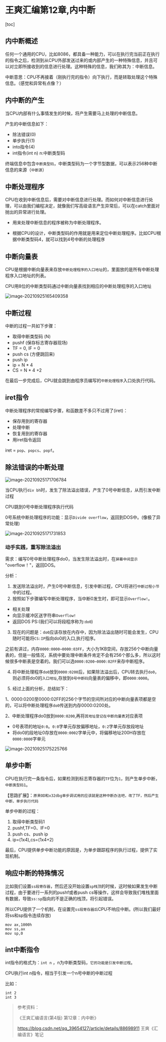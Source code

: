 # 王爽汇编第12章,内中断

[toc]

## 内中断概述
任何一个通用的CPU，比如8086，都具备一种能力，可以在执行完当前正在执行的指令之后，检测到从CPU外部发送过来的或内部产生的一种特殊信息，并且可以对立即所接收到的信息进行处理。这种特殊的信息，我们称其为：中断信息。

中断意思：CPU不再接着（刚执行完的指令）向下执行，而是转取处理这个特殊信息。（感觉和异常有点像？）

## 内中断的产生

当CPU内部有什么事情发生的时候，将产生需要马上处理的中断信息。

产生的中断信息如下：

- 除法错误(0)
- 单步执行(1)
- into指令(4)
- int指令(int n) n:中断类型码

终端信息中包含`中断类型码`，中断类型码为一个字节型数据，可以表示256种中断信息的来源（`中断源`）

## 中断处理程序

CPU在收到中断信息后，需要对中断信息进行处理。而如何对中断信息进行处理，可以由我们编程决定，就像我们写高级语言产生异常后，可以在catch里面对抛出的异常进行处理。

- 用来处理中断信息的程序被称为中断处理程序。

- 根据CPU的设计，中断类型码的作用就是用来定位中断处理程序。比如CPU根据中断类型码4，就可以找到4号中断的处理程序

## 中断向量表

CPU是根据中断向量表来存放`中断处理程序的入口地址`的，里面放的是所有中断处理程序入口地址的列表。

CPU用8位的中断类型码通过中断向量表找到相应的中断处理程序的入口地址

![image-20210925165409358](https://img2020.cnblogs.com/blog/2080041/202109/2080041-20210925165411125-600839448.png) 

## 中断过程

中断的过程一共如下步骤：

- 取得中断类型码 (N)
- pushf (保存标志寄存器现场)
- TF = 0, IF = 0
- push cs (方便跳回来)
- push ip
- ip = N * 4
- CS = N * 4 +2

在最后一步完成后，CPU就会跳到由程序员编写的`中断处理程序`入口处执行代码。

## iret指令

中断处理程序的常规编写步骤，和函数差不多只不过用了(iret)：

- 保存用到的寄存器
- 处理中断
- 恢复用到的寄存器
- 用iret指令返回

iret = `pop`、`popcs`、`popf`。

## 除法错误的中断处理

![image-20210925171706784](https://img2020.cnblogs.com/blog/2080041/202109/2080041-20210925171707564-1371425908.png) 

当CPU执行`div bh`时，发生了除法溢出错误，产生了0号中断信息，从而引发中断过程

CPU跳到0号中断处理程序执行代码

0号系统中断处理程序的功能：显示`Divide overflow`，返回到DOS中。(像极了异常处理)

![image-20210925171731853](https://img2020.cnblogs.com/blog/2080041/202109/2080041-20210925171733336-1535377414.png) 

### 动手实践，重写除法溢出

需求：编写0号中断处理程序do0，当发生除法溢出时，在`屏幕中间显示` "overflow！"，返回DOS。



分析：

1. 发送除法溢出时，产生0号中断信息，引发中断过程，CPU将进行`中断过程小节`中的过程。
2. 按照如下步骤编写中断处理程序，当中断0发生时，即可显示`Overflow!`。

- 相关处理
- 向显示缓冲区送字符串`Overflow!`
- 返回DOS    PS:(我们可以将段程序称为:`do0`)

3. 现在的问题是：`do0`应该存放在内存中，因为除法溢出随时可能会发生，CPU随时可能将`CS:IP`指向do0的入口,执行程序。


之前有讲过，内存`0000:0000~0000:03FF`，大小为1KB空间，存放256个中断向量表的，但是一般情况，系统中要处理中断条件肯定不会有256个那么多，所以这时候很多中断表是空着的。我们可以选`0000:0200~0000:02FF`来存中断程序。

4. 将中断处理程序`do0`放到`0000:0200`后，如果除法溢出后，CPU转去执行`do0`，则必须将do0的`入口地址`,存放到`0号中断码`向量表的偏移中，即`0000:0000`。

5. 经过上面的分析，总结如下：

1、0000:0200至0000:02FF的256个字节的空间所对应的中断向量表项都是空的，可以将中断处理程序`do0`传送到内存0000:0200处。

2、中断处理程序do0放到`0000:0200`,再将`其地址登记在中断向量表`对应表项

- 0号表项的地址`0:0`。`0:0`字单元存放偏移地址，`0:2`字单元存放段地址
- 将do0的段地址0存放在`0000:0002`字单元中，将偏移地址200H存放在`0000:0000`字单元

![image-20210925175225766](https://img2020.cnblogs.com/blog/2080041/202109/2080041-20210925175227672-1511037678.png) 

## 单步中断

CPU在执行完一条指令后，如果检测到标志寄存器的`TF`位为`1`，则产生单步中断，`中断类型码1`。

【思路扩展】：`原来OD和x32dbg单步调试用的应该就是这种中断办法吧，改了TF，然后产生中断，单步执行代码`

单步中断的过程：

1. 取得中断类型码1
2. pushf,TF=0、IF=0
3. push cs、push ip
4. ip=(1x4),cs=(1x4+2)

最后，CPU提供单步中断功能的原因是，为单步跟踪程序的执行过程，提供了实现机制。

## 响应中断的特殊情况

比如我们设置`ss段寄存器`，然后还没开始设置`sp栈顶`的时候，这时候如果发生中断过程，由于要进行一系列的pushf或者push cs等操作，这样会导致我们堆栈里面有数据，导致`ss:sp`指向的不是正确的栈顶，将引起错误。

所以CPU提供了一个机制，在设置完`ss段寄存器后`CPU不响应中断。(所以我们最好将ss和sp指令连续存放)

```
mov ax,1000h
mov ss,ax
mov sp,0
```



## int中断指令


int指令的格式为：`int n` ，n为中断类型码，`它的功能是引发中断过程`。

CPU执行int n指令，相当于引发一个n号中断的中断过程

比如：

```assembly
int 2
int 3
```

> 参考资料：
>
> 《王爽汇编语言(第4版) 第12章：内中断》
>
> https://blog.csdn.net/qq_39654127/article/details/88698911 王爽《汇编语言》笔记


